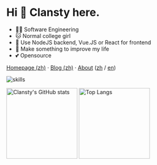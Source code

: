 # Hi 👋 Clansty here.

- 👩‍💻 Software Engineering
- 🐱 Normal college girl
- 📝 Use NodeJS backend, Vue.JS or React for frontend
- 🌟 Make something to improve my life
- 💕 Opensource

[Homepage (zh)](https://clansty.com) · [Blog (zh)](https://nyac.at) · [About](https://clansty.com/about) ([zh](https://clansty.com/about?lang=zh) / [en](https://clansty.com/about?lang=en))

![skills](https://skillicons.dev/icons?i=bash,cs,cloudflare,css,docker,dotnet,electron,express,git,github,html,js,linux,md,mongodb,nextjs,nodejs,ps,postgres,pr,prisma,py,raspberrypi,react,redis,regex,sass,stackoverflow,ts,visualstudio,vscode,vue,workers)

<img src="https://github-readme-stats-one-bice.vercel.app/api?username=clansty&count_private=true&theme=calm&show_icons=true&include_all_commits=true&role=OWNER,ORGANIZATION_MEMBER,COLLABORATOR" alt="Clansty's GitHub stats" height="185px" /> <img src="https://github-readme-stats-one-bice.vercel.app/api/top-langs/?username=clansty&layout=compact&langs_count=8&theme=calm&role=OWNER,ORGANIZATION_MEMBER" alt="Top Langs" height="185px" />
